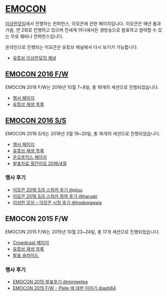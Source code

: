 # [EMOCON](http://emocon.weirdx.io)

[이상한모임](https://blog.weirdx.io)에서 진행하는 컨퍼런스, 이모콘에 관한 페이지입니다. 이모콘은 매년 봄과 가을, 연 2회로 진행하고 있으며 전세계 어디에서든 생방송으로 발표하고 참여할 수 있는 무료 웨비나 컨퍼런스입니다.

온라인으로 진행되는 이모콘은 유튜브 채널에서 다시 보기가 가능합니다.

- [유튜브 이상한모임 채널](https://www.youtube.com/channel/UCtznARkZ73hblB3HcWjEmPQ)

## [EMOCON 2016 F/W](http://emocon.weirdx.io/2016fw)

EMOCON 2016 F/W는 2016년 10월 7~8일, 총 16개의 세션으로 진행되었습니다.

- [행사 페이지](http://emocon.weirdx.io/2016fw/)
- [유튜브 재생 목록](https://www.youtube.com/playlist?list=PLJ0BuvoGAkXuJnFRTnvUnUEtEjzQ01ZHC)

## [EMOCON 2016 S/S](http://emocon.weirdx.io/2016ss/)

EMOCON 2016 S/S는 2016년 3월 19~20일, 총 16개의 세션으로 진행되었습니다.

- [행사 페이지](http://emocon.weirdx.io/2016ss/)
- [유튜브 재생 목록](https://www.youtube.com/playlist?list=PLJ0BuvoGAkXuie_CllvOg5c6H39-tsXer)
- [온오프믹스 페이지](http://onoffmix.com/event/63231)
- [발표자료 월간이모 2016/4월](https://shop.weirdx.io/product/magazine-2016-04/)

### 행사 후기

- [이모콘 2016 S/S 스피커 후기 @pluu](http://pluu.github.io/blog/owner/2016/03/25/emocon-2016-ss/)
- [이모콘 2016 S/S 스피커 참여 후기 @haruair](http://haruair.com/blog/3463)
- [이상한 모임 – 이모콘 시청 후기 @hodoogwaja](http://www.hodoogwaja.com/%EC%9D%B4%EC%83%81%ED%95%9C-%EB%AA%A8%EC%9E%84-%EC%9D%B4%EB%AA%A8%EC%BD%98-%ED%9B%84%EA%B8%B0/)

## EMOCON 2015 F/W

EMOCON 2015 F/W는 2015년 10월 23~24일, 총 17개 세션으로 진행되었습니다.

- [Crowdcast 페이지](https://www.crowdcast.io/e/emocon2015)
- [유튜브 재생 목록](https://www.youtube.com/playlist?list=PLJ0BuvoGAkXu76tRlcBxXtxJKbh1f_YLT)
- [발표 슬라이드](http://www.slideshare.net/weirdmeetup/presentations)

### 행사 후기

- [EMOCON 2015 발표후기 @minieetea](http://minieetea.com/2015/10/archives/4206)
- [EMOCON 2015 F/W - Plate 에 대한 이야기 @ash84](http://ash84.net/2015/10/28/about-plate/)

